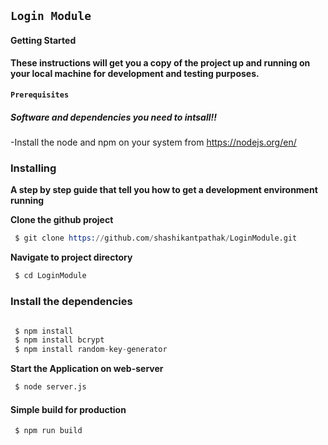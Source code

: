 ## `Login Module`

#### Getting Started
**These instructions will get you a copy of the project up and running on your local machine for development and testing purposes.**

#### `Prerequisites`
##### _Software and dependencies you need to intsall!!_
-Install the node and npm on your system from https://nodejs.org/en/
### Installing
**A step by step guide that tell you how to get a development environment running**

 **Clone the github project**
```s
 $ git clone https://github.com/shashikantpathak/LoginModule.git
 ````
**Navigate to project directory**
```s
 $ cd LoginModule
 ```
### Install the dependencies
```s

 $ npm install 
 $ npm install bcrypt
 $ npm install random-key-generator

```
 **Start the Application on web-server**

```s
 $ node server.js
 ```
#### Simple build for production
```s
 $ npm run build 
 ```